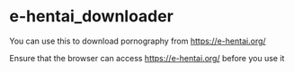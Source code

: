 # e-hentai_downloader
You can use this to download pornography from https://e-hentai.org/

Ensure that the browser can access https://e-hentai.org/ before you use it
